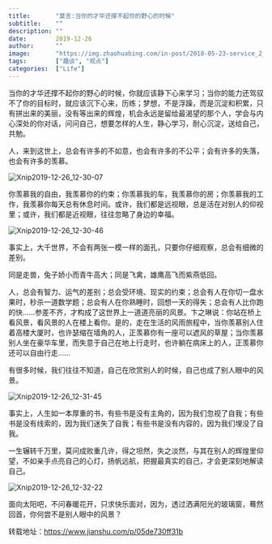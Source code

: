 ```yaml
---
title:       "莫言:当你的才华还撑不起你的野心的时候"
subtitle:    ""
description: ""
date:        2019-12-26
author:      ""
image:       "https://img.zhaohuabing.com/in-post/2018-05-23-service_2_service_auth/background.jpg"
tags:        ["趣谈", "观点"]
categories:  ["Life"]
---
```


当你的才华还撑不起你的野心的时候，你就应该静下心来学习；当你的能力还驾驭不了你的目标时，就应该沉下心来，历练；梦想，不是浮躁，而是沉淀和积累，只有拼出来的美丽，没有等出来的辉煌，机会永远是留给最渴望的那个人，学会与内心深处的你对话，问问自己，想要怎样的人生，静心学习，耐心沉淀，送给自己，共勉。

人，来到这世上，总会有许多的不如意，也会有许多的不公平；会有许多的失落，也会有许多的羡慕。

![Xnip2019-12-26_12-30-07](/img/Xnip2019-12-26_12-30-07.png)

你羡慕我的自由，我羡慕你的约束；你羡慕我的车，我羡慕你的房；你羡慕我的工作，我羡慕你每天总有休息时间。或许，我们都是远视眼，总是活在对别人的仰视里；或许，我们都是近视眼，往往忽略了身边的幸福。

![Xnip2019-12-26_12-30-46](/img/Xnip2019-12-26_12-30-46.png)

事实上，大千世界，不会有两张一模一样的面孔，只要你仔细观察，总会有细微的差别。

同是走兽，兔子娇小而青牛高大；同是飞禽，雄鹰高飞而紫燕低回。

人，总会有智力、运气的差别；总会受环境、现实的约束；总会有人在你切一盘水果时，秒杀一道数学题；总会有人在你熟睡时，回想一天的得失；总会有人比你跑的快……参差不齐，才构成了这世界上一道道亮丽的风景。卞之琳说：你站在桥上看风景，看风景的人在楼上看你。是的，走在生活的风雨旅程中，当你羡慕别人住着高楼大厦时，也许瑟缩在墙角的人，正羡慕你有一座可以遮风的草屋；当你羡慕别人坐在豪华车里，而失意于自己在地上行走时，也许躺在病床上的人，正羡慕你还可以自由行走……

有很多时候，我们往往不知道，自己在欣赏别人的时候，自己也成了别人眼中的风景。

![Xnip2019-12-26_12-31-45](/img/Xnip2019-12-26_12-31-45.png)

事实上，人生如一本厚重的书，有些书是没有主角的，因为我们忽视了自我；有些书是没有线索的，因为我们迷失了自我；有些书是没有内容的，因为我们埋没了自我。

一生辗转千万里，莫问成败重几许，得之坦然，失之淡然，与其在别人的辉煌里仰望，不如亲手点亮自己的心灯，扬帆远航，把握最真实的自己，才会更深刻地解读自己。

![Xnip2019-12-26_12-32-22](/img/Xnip2019-12-26_12-32-22.png)

面向太阳吧，不问春暖花开，只求快乐面对，因为，透过洒满阳光的玻璃窗，蓦然回首，你何尝不是别人眼中的风景？



转载地址：https://www.jianshu.com/p/05de730ff31b